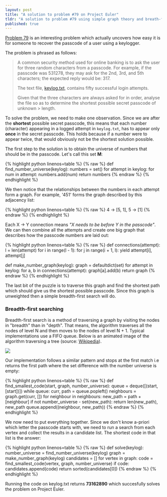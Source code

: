 ```yaml
---
layout: post
title: "A solution to problem #79 on Project Euler"
tldr: "A solution to problem #79 using simple graph theory and breath-first searching."
published: true
---
```


<a href="http://projecteuler.net/problem=79">Problem 79</a> is an interesting problem which actually uncovers how easy it is for someone to recover the passcode of a user using a keylogger.

The problem is phrased as follows:

> A common security method used for online banking is to ask the user for three
> random characters from a passcode. For example, if the passcode was 531278,
> they may ask for the 2nd, 3rd, and 5th characters; the expected reply would be: 317.
>
> The text file, <a href="http://projecteuler.net/project/keylog.txt">keylog.txt</a>, contains fifty successful login attempts.
>
> Given that the three characters are always asked for in order, analyse the
> file so as to determine the shortest possible secret passcode of unknown     > length.

To solve the problem, we need to make one observation. Since we are after the **shortest** possible secret passcode, this means that each number (character) appearing in a logged attempt in `keylog.txt`, has to appear only **once** in the secret passcode. This holds because if a number were to appear twice, that would obviously not be the shortest solution possible.

The first step to the solution is to obtain the universe of numbers that should be in the passcode. Let's call this set **M**:

{% highlight python linenos=table %}
{% raw %}
def find_number_universe(keylog):
    numbers = set()
    for attempt in keylog:
        for num in attempt:
            numbers.add(num)
    return numbers
{% endraw %}
{% endhighlight %}

We then notice that the relationships between the numbers in each attempt form a graph. For example, '451' forms the graph described by this adjacency list:

{% highlight python linenos=table %}
{% raw %}
4 -> [5, 1],
5 -> [1]
{% endraw %}
{% endhighlight %}

Each X -> Y connection means *"X needs to be before Y in the passcode"*. We can then combine all the attempts and create one big graph that describes how the passcode numbers are laid out:

{% highlight python linenos=table %}
{% raw %}
def connections(attempt):
    l = len(attempt)
    for i in range(l - 1):
        for j in range(i + 1, l):
            yield attempt[i], attempt[j]


def make_number_graph(keylog):
    graph = defaultdict(set)
    for attempt in keylog:
        for a, b in connections(attempt):
            graph[a].add(b)
    return graph
{% endraw %}
{% endhighlight %}

The last bit of the puzzle is to traverse this graph and find the shortest path which should give us the shortest possible passcode. Since this graph is unweighted then a simple breadth-first search will do.

### Breadth-first searching

Breadth-first search is a method of traversing a graph by visiting the nodes in "breadth" than in "depth". That means, the algorithm traverses all the nodes of level N and then moves to the nodes of level N + 1. Typical implementations use a FIFO queue. Below is an animated image of the algorithm traversing a tree (source: <a href="http://en.wikipedia.org/wiki/Breadth-first_search">Wikipedia</a>).

<img class="centered" src="http://upload.wikimedia.org/wikipedia/commons/4/46/Animated_BFS.gif"/>

Our implementation follows a similar pattern and stops at the first match i.e returns the first path where the set difference with the number universe is empty:

{% highlight python linenos=table %}
{% raw %}
def find_smallest_code(start, graph, number_universe):
    queue = deque([(start, [start])])
    while queue:
        curr, path = queue.popleft()
        neighbours = graph.get(curr, [])
        for neighbour in neighbours:
            new_path = path + [neighbour]
            if not number_universe - set(new_path):
                return len(new_path), new_path
            queue.append((neighbour, new_path))
{% endraw %}
{% endhighlight %}

We now need to put everything together. Since we don't know a-priori which letter the passcode starts with, we need to run a search from each vertex and collect the results in a candidate list. The shortest code in that list is the answer:

{% highlight python linenos=table %}
{% raw %}
def solve(keylog):
    number_universe = find_number_universe(keylog)
    graph = make_number_graph(keylog)
    candidates = []
    for vertex in graph:
        code = find_smallest_code(vertex, graph, number_universe)
        if code: candidates.append(code)
    return sorted(candidates[0])
{% endraw %}
{% endhighlight %}

Running the code on keylog.txt returns **73162890** which succesfully solves the problem on Project Euler.